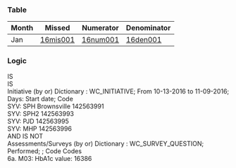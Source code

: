 ### Table
Month | Missed | Numerator | Denominator | 
----- | ------ | ----------| ----------- |
Jan|[16mis001](https://github.com/johnnybender/adastandards2017/blob/master/recommendations/rec001.md) | [16num001](https://github.com/johnnybender/adastandards2017/blob/master/recommendations/rec001.md) | [16den001](https://github.com/johnnybender/adastandards2017/blob/master/recommendations/rec001.md)


### Logic

IS	
IS	
Initiative
(by or) Dictionary : WC_INITIATIVE; From 10-13-2016 to 11-09-2016; Days: Start date;	Code						
SYV: SPH Brownsville	142563991					
SYV: SPH2	142563993					
SYV: PJD	142563995					
SYV: MHP	142563996					
AND	
IS NOT	
Assessments/Surveys
(by or) Dictionary : WC_SURVEY_QUESTION; Performed; ;	Code		Codes				
6a. M03: HbA1c value:	16386				
